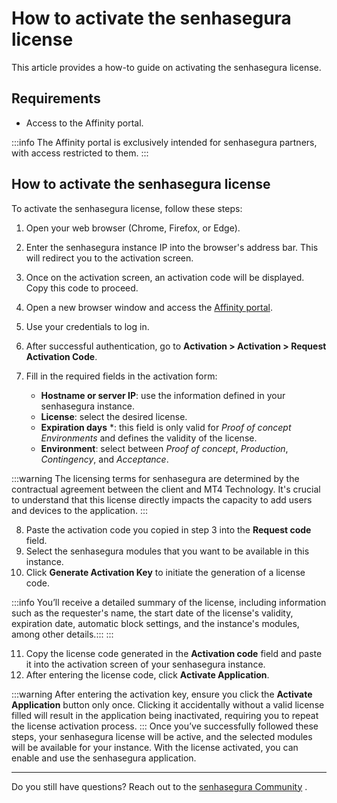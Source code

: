 # How to activate the senhasegura license

This article provides a how-to guide on activating the senhasegura license.


## Requirements

* Access to the Affinity portal.

 :::info
The Affinity portal is exclusively intended for senhasegura partners, with access restricted to them.
:::




## How to activate the senhasegura license
To activate the senhasegura license, follow these steps:

1. Open your web browser (Chrome, Firefox, or Edge).
2. Enter the senhasegura instance IP into the browser's address bar. This will redirect you to the activation screen.
3. Once on the activation screen, an activation code will be displayed. Copy this code to proceed.
4. Open a new browser window and access the [Affinity portal](https://affinity.senhasegura.io/flow/auth/signin).
5. Use your credentials to log in.
6. After successful authentication, go to **Activation > Activation > Request Activation Code**.
7. Fill in the required fields in the activation form:


    * **Hostname or server IP**: use the information defined in your senhasegura instance.
    * **License**: select the desired license.
    * **Expiration days** *: this field is only valid for *Proof of concept Environments* and defines the validity of the license.
    * **Environment**: select between *Proof of concept*, *Production*, *Contingency*, and *Acceptance*.

 :::warning
The licensing terms for senhasegura are determined by the contractual agreement between the client and MT4 Technology. It's crucial to understand that this license directly impacts the capacity to add users and devices to the application.
:::

8. Paste the activation code you copied in step 3 into the **Request code** field.
9. Select the senhasegura modules that you want to be available in this instance.
10. Click **Generate Activation Key** to initiate the generation of a license code. 

 :::info
You’ll receive a detailed summary of the license, including information such as the requester's name, the start date of the license's validity, expiration date, automatic block settings, and the instance's modules, among other details.:::
:::

11. Copy the license code generated in the **Activation code** field and paste it into the activation screen of your senhasegura instance.
12. After entering the license code, click **Activate Application**.


 :::warning
After entering the activation key, ensure you click the **Activate Application** button only once. Clicking it accidentally without a valid license filled will result in the application being inactivated, requiring you to repeat the license activation process.
:::
Once you’ve successfully followed these steps, your senhasegura license will be active, and the selected modules will be available for your instance. With the license activated, you can enable and use the senhasegura application.


* * *
Do you still have questions? Reach out to the [senhasegura Community](https://community.senhasegura.io/) .